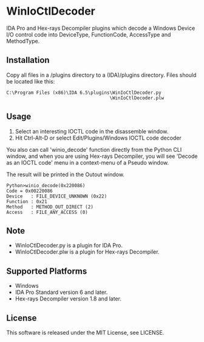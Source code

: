 WinIoCtlDecoder
===============

IDA Pro and Hex-rays Decompiler plugins which decode a Windows Device I/O control code into DeviceType, FunctionCode, AccessType and MethodType.


Installation
-----------------
Copy all files in a /plugins directory to a (IDA)/plugins directory. Files should be located like this:

    C:\Program Files (x86)\IDA 6.5\plugins\WinIoCtlDecoder.py
                                          \WinIoCtlDecoder.plw

Usage
-----------------
1. Select an interesting IOCTL code in the disassemble window.
2. Hit Ctrl-Alt-D or select Edit/Plugins/Windows IOCTL code decoder

You also can call 'winio_decode' function directly from the Python CLI window, and when you are using Hex-rays Decompiler, you will see 'Decode as an IOCTL code' menu in a context-menu of a Pseudo window.

The result will be printed in the Outout window.

    Python>winio_decode(0x220086)
    Code = 0x00220086
    Device   : FILE_DEVICE_UNKNOWN (0x22)
    Function : 0x21
    Method   : METHOD_OUT_DIRECT (2)
    Access   : FILE_ANY_ACCESS (0)

Note
-----------------
- WinIoCtlDecoder.py is a plugin for IDA Pro.
- WinIoCtlDecoder.plw is a plugin for Hex-rays Decompiler.

Supported Platforms
-----------------
- Windows
- IDA Pro Standard version 6 and later.
- Hex-rays Decompiler version 1.8 and later.

License
-----------------
This software is released under the MIT License, see LICENSE.

